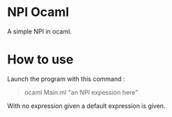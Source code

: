 # NPI Ocaml
A simple NPI in ocaml.

# How to use
Launch the program with this command :
> ocaml Main.ml "an NPI expession here"

With no expression given a default expression is given.